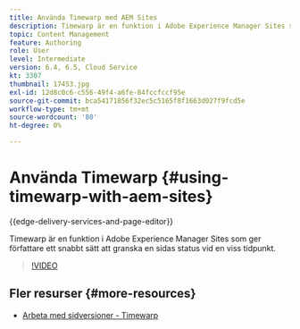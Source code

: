 ```yaml
---
title: Använda Timewarp med AEM Sites
description: Timewarp är en funktion i Adobe Experience Manager Sites som ger författare ett snabbt sätt att granska en sidas status vid en viss tidpunkt.
topic: Content Management
feature: Authoring
role: User
level: Intermediate
version: 6.4, 6.5, Cloud Service
kt: 3307
thumbnail: 17453.jpg
exl-id: 12d8c0c6-c556-49f4-a6fe-84fccfccf95e
source-git-commit: bca54171856f32ec5c5165f8f1663d027f9fcd5e
workflow-type: tm+mt
source-wordcount: '80'
ht-degree: 0%

---
```


# Använda Timewarp {#using-timewarp-with-aem-sites}

{{edge-delivery-services-and-page-editor}}

Timewarp är en funktion i Adobe Experience Manager Sites som ger författare ett snabbt sätt att granska en sidas status vid en viss tidpunkt.

>[!VIDEO](https://video.tv.adobe.com/v/17453?quality=12&learn=on)

## Fler resurser {#more-resources}

* [Arbeta med sidversioner - Timewarp](https://experienceleague.adobe.com/docs/experience-manager-cloud-service/sites/authoring/features/page-versions.html)
